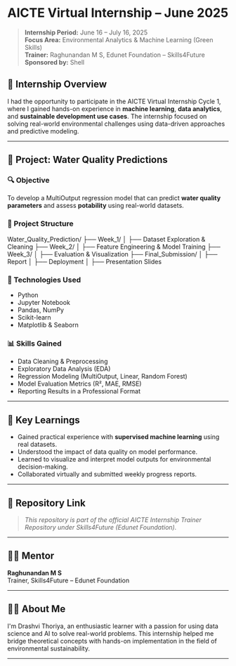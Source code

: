 # AICTE Virtual Internship – June 2025

> **Internship Period:** June 16 – July 16, 2025  
> **Focus Area:** Environmental Analytics & Machine Learning (Green Skills)  
> **Trainer:** Raghunandan M S, Edunet Foundation – Skills4Future  
> **Sponsored by:** Shell

## 🌱 Internship Overview

I had the opportunity to participate in the AICTE Virtual Internship Cycle 1, where I gained hands-on experience in **machine learning**, **data analytics**, and **sustainable development use cases**. The internship focused on solving real-world environmental challenges using data-driven approaches and predictive modeling.

---

## 💼 Project: Water Quality Predictions

### 🔍 Objective
To develop a MultiOutput regression model that can predict **water quality parameters** and assess **potability** using real-world datasets.

### 📁 Project Structure

Water_Quality_Prediction/
├── Week_1/
│ ├── Dataset Exploration & Cleaning
├── Week_2/
│ ├── Feature Engineering & Model Training
├── Week_3/
│ ├── Evaluation & Visualization
├── Final_Submission/
│ ├── Report
│ ├── Deployment
│ ├── Presentation Slides


### 🧪 Technologies Used
- Python
- Jupyter Notebook
- Pandas, NumPy
- Scikit-learn
- Matplotlib & Seaborn

### 📊 Skills Gained
- Data Cleaning & Preprocessing
- Exploratory Data Analysis (EDA)
- Regression Modeling (MultiOutput, Linear, Random Forest)
- Model Evaluation Metrics (R², MAE, RMSE)
- Reporting Results in a Professional Format

---

## 🧠 Key Learnings

- Gained practical experience with **supervised machine learning** using real datasets.
- Understood the impact of data quality on model performance.
- Learned to visualize and interpret model outputs for environmental decision-making.
- Collaborated virtually and submitted weekly progress reports.

---

## 📌 Repository Link

> *This repository is part of the official AICTE Internship Trainer Repository under Skills4Future (Edunet Foundation).*

---

## 👩‍🏫 Mentor

**Raghunandan M S**  
Trainer, Skills4Future – Edunet Foundation

---

## 🙋‍♀️ About Me

I'm Drashvi Thoriya, an enthusiastic learner with a passion for using data science and AI to solve real-world problems. This internship helped me bridge theoretical concepts with hands-on implementation in the field of environmental sustainability.

---

